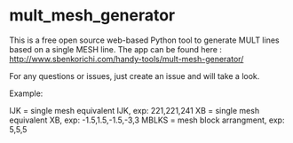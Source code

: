 # mult_mesh_generator
This is a free open source web-based Python tool to generate MULT lines based on a single MESH line.
The app can be found here : http://www.sbenkorichi.com/handy-tools/mult-mesh-generator/

For any questions or issues, just create an issue and will take a look.

Example:

IJK   = single mesh equivalent IJK, exp: 221,221,241 
XB    = single mesh equivalent XB,  exp: -1.5,1.5,-1.5,-3,3 
MBLKS = mesh block arrangment,      exp: 5,5,5 
